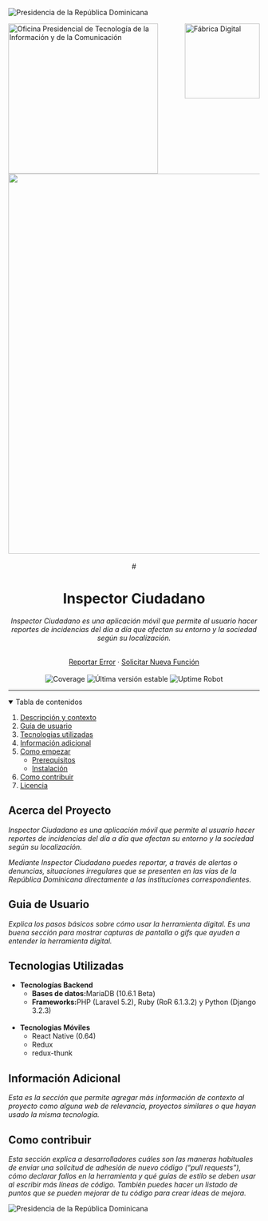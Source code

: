 <!-- Cabecera del proyecto -->
<!-- Seccion obligatoria para todas las paginas subyacentes (apertura) -->
<img
  alt="Presidencia de la República Dominicana"
  title="Presidencia de la República Dominicana"
  src="https://raw.githubusercontent.com/alexblandino/template/main/page-break.PNG?token=AAPER2VXUG4Z2WOQOEQVDQTAW6FZS" />
<div>
  <img
    width="300"
    align="left"
    alt="Oficina Presidencial de Tecnología de la Información y de la Comunicación"
    title="Oficina Presidencial de Tecnología de la Información y de la Comunicación"
    src="https://optic.gob.do/wp-content/themes/optic/img/logo.svg" />
  <img
    width="150"
    align="right"
    alt="Fábrica Digital"
    title="Fábrica Digital"
    src="https://raw.githubusercontent.com/alexblandino/template/main/digital-factory.PNG?token=AAPER2S34VOC3GFPM3ZKOEDAW6C56" >
</div>
<!-- Seccion obligatoria para todas las paginas subyacentes (cierre) -->

<br>
<br>
<br>
<br>
<br>
<br>
<br>
<br>

<div align="center">
  <!-- Logo del proyecto (preferiblemente PNG con fondo transparente) -->
  <img src="https://raw.githubusercontent.com/alexblandino/template/main/main-logo.png?token=AAPER2UNEFFLND6L5ZFHQP3AW6EES" align="center" width="760" />
  <br>
  <br>
  # <h1>Inspector Ciudadano</h1> <!-- Titulo del proyecto-->
  <i>
    <!-- Breve descripcion del proyecto -->
    Inspector Ciudadano es una aplicación móvil que permite al usuario hacer reportes de incidencias del día a día que afectan su entorno y la sociedad según su localización.   
  </i>
</div>
<br />
<div>  
  <p align="center">
    <a href="../../issues">Reportar Error</a>
    ·
    <a href="../../issues">Solicitar Nueva Función</a>
    <br />
    <br />
    <img src="https://img.shields.io/badge/coverage-80%25-yellowgreen" alt="Coverage" title="Coverage" />
    <img src="https://img.shields.io/badge/version-1.2.3-blue" alt="Última versión estable" title="Última versión estable"/>
    <img src="https://img.shields.io/badge/uptime-100%25-brightgreen" alt="Uptime Robot" title="Uptime Robot"/>
  </p>
</div>
<!-- Cabecera del proyecto -->

<hr />

<!-- Contenido del proyecto -->
<details open="open">
  <summary>Tabla de contenidos</summary>
  <ol>
    <li><a href="#acerca-del-proyecto">Descripción y contexto</a></li>
    <li><a href="#guia-de-usuario">Guía de usuario</a></li>
    <li><a href="#tecnologias-utilizadas">Tecnologias utilizadas</a></li>
    <li><a href="#información-adicional">Información adicional</a></li>
    <li>
      <a href="#">Como empezar</a>
      <ul>
        <li><a href="#prerequisitos">Prerequisitos</a></li>
        <li><a href="#installation">Instalación</a></li>
      </ul>
    </li>
    <li><a href="#como-contribuir">Como contribuir</a></li>
    <li><a href="LICENSE">Licencia</a></li>
  </ol>
</details>
<!-- Contenido del proyecto -->



## Acerca del Proyecto
<i>Inspector Ciudadano es una aplicación móvil que permite al usuario hacer reportes de incidencias del día a día que afectan su entorno y la sociedad según su localización. 
  
Mediante Inspector Ciudadano puedes reportar, a través de alertas o denuncias, situaciones irregulares que se presenten en las vías de la República Dominicana directamente a las instituciones correspondientes.</i>

## Guia de Usuario
<i>Explica los pasos básicos sobre cómo usar la herramienta digital. Es una buena sección para mostrar capturas de pantalla o gifs que ayuden a entender la herramienta digital.</i>
  
## Tecnologias Utilizadas
<ul>
  <li>
    <strong>Tecnologías Backend</strong>
    <ul>
      <li><strong>Bases de datos:</strong>MariaDB (10.6.1 Beta)</li>
      <li><strong>Frameworks:</strong>PHP (Laravel 5.2), Ruby (RoR 6.1.3.2) y Python (Django 3.2.3)</li>
    </ul>
  </li>
  <br />
  <li>
    <strong>Tecnologias Móviles</strong>
    <ul>
      <li>React Native (0.64)</li>
      <li>Redux</li>
      <li>redux-thunk</li>
    </ul>
  </li>
</ul>

## Información Adicional
<i>Esta es la sección que permite agregar más información de contexto al proyecto como alguna web de relevancia, proyectos similares o que hayan usado la misma tecnología.</i>

## Como contribuir
<i>Esta sección explica a desarrolladores cuáles son las maneras habituales de enviar una solicitud de adhesión de nuevo código (“pull requests”), cómo declarar fallos en la herramienta y qué guías de estilo se deben usar al escribir más líneas de código. También puedes hacer un listado de puntos que se pueden mejorar de tu código para crear ideas de mejora.</i>

<!-- Seccion obligatoria para todas las paginas subyacentes (apuertura) -->
<img
  alt="Presidencia de la República Dominicana"
  title="Presidencia de la República Dominicana"
  src="https://raw.githubusercontent.com/alexblandino/template/main/page-break.PNG?token=AAPER2VXUG4Z2WOQOEQVDQTAW6FZS" />
<!-- Seccion obligatoria para todas las paginas subyacentes (cierre) -->
